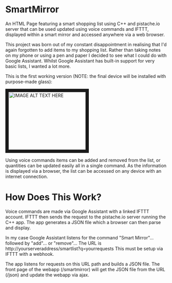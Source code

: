 # SmartMirror
An HTML Page featuring a smart shopping list using C++ and pistache.io server that can be used updated using voice commands and IFTTT, displayed within a smart mirror and accessed anywhere via a web browser.


This project was born out of my constant disappointment in realising that I'd again forgotten to add items to my shopping list. Rather than taking notes on my phone or using a pen and paper I decided to see what I could do with Google Assistant. Whilst Google Assistant has built-in support for very basic lists, I wanted a lot more. 

This is the first working version (NOTE: the final device will be installed with purpose-made glass):

<a href="http://www.youtube.com/watch?feature=player_embedded&v=5MTbVnx3QOY
" target="_blank"><img src="http://img.youtube.com/vi/5MTbVnx3QOY/0.jpg" 
alt="IMAGE ALT TEXT HERE" width="240" height="180" border="10" /></a>


Using voice commands items can be added and removed from the list, or quantities can be updated easily all in a single command.
As the information is displayed via a browser, the list can be accessed on any device with an internet connection. 

<h1>How Does This Work?</h1>

Voice commands are made via Google Assistant with a linked IFTTT account. IFTTT then sends the request to the pistache.io server running the C++ app. The app generates a JSON file which a browser can then parse and display. 

In my case Google Assistant listens for the command "Smart Mirror"... followed by "add"... or "remove"...
The URL is http://yourserveraddress/smartlist?q=yourrequests
This must be setup via IFTTT with a webhook.

The app listens for requests on this URL path and builds a JSON file. The front page of the webapp (/smartmirror) will get the JSON file from the URL (/json) and update the webapp via ajax. 

